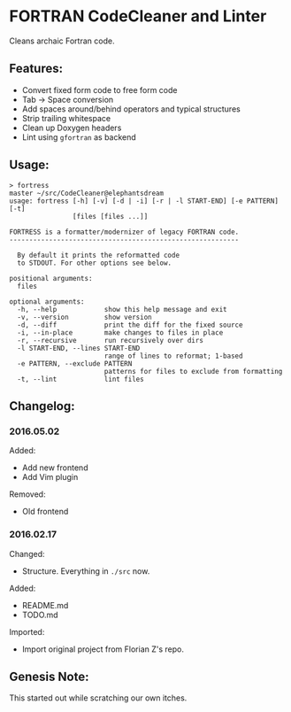 # FORTRAN CodeCleaner and Linter

Cleans archaic Fortran code.


## Features:

* Convert fixed form code to free form code
* Tab -> Space conversion
* Add spaces around/behind operators and typical structures
* Strip trailing whitespace
* Clean up Doxygen headers
* Lint using `gfortran` as backend


## Usage:

```
> fortress                                                                                                                                                                                             master ~/src/CodeCleaner@elephantsdream
usage: fortress [-h] [-v] [-d | -i] [-r | -l START-END] [-e PATTERN] [-t]
                [files [files ...]]

FORTRESS is a formatter/modernizer of legacy FORTRAN code.
----------------------------------------------------------

  By default it prints the reformatted code
  to STDOUT. For other options see below.

positional arguments:
  files

optional arguments:
  -h, --help            show this help message and exit
  -v, --version         show version
  -d, --diff            print the diff for the fixed source
  -i, --in-place        make changes to files in place
  -r, --recursive       run recursively over dirs
  -l START-END, --lines START-END
                        range of lines to reformat; 1-based
  -e PATTERN, --exclude PATTERN
                        patterns for files to exclude from formatting
  -t, --lint            lint files
```


## Changelog:

### 2016.05.02

Added:
- Add new frontend
- Add Vim plugin

Removed:
- Old frontend

### 2016.02.17
Changed:
- Structure. Everything in `./src` now.

Added:
- README.md
- TODO.md

Imported:
- Import original project from Florian Z's repo.


## Genesis Note:

This started out while scratching our own itches.
